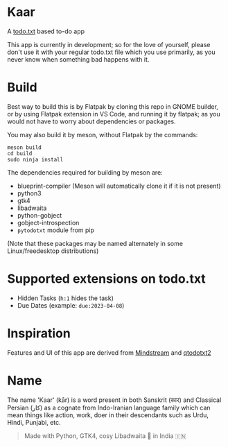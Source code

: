 # Kaar

A [todo.txt](http://todotxt.org) based to-do app

This app is currently in development; so for the love of yourself, please don't use it with your regular todo.txt file which you use primarily, as you never know when something bad happens with it.

# Build

Best way to build this is by Flatpak by cloning this repo in GNOME builder, or by using Flatpak extension in VS Code, and running it by flatpak; as you would not have to worry about dependencies or packages.

You may also build it by meson, without Flatpak by the commands:

```
meson build
cd build
sudo ninja install
```

The dependencies required for building by meson are:

- blueprint-compiler (Meson will automatically clone it if it is not present)
- python3
- gtk4
- libadwaita
- python-gobject
- gobject-introspection
- `pytodotxt` module from pip

(Note that these packages may be named alternately in some Linux/freedesktop distributions)

# Supported extensions on todo.txt

- Hidden Tasks (`h:1` hides the task)
- Due Dates (example: `due:2023-04-08`)

# Inspiration

Features and UI of this app are derived from [Mindstream](https://github.com/xuhcc/mindstream) and [qtodotxt2](https://github.com/QTodoTxt/QTodoTxt2)

# Name

The name 'Kaar' (kār) is a word present in both Sanskrit (कार) and Classical Persian (کار) as a cognate from Indo-Iranian language family which can mean things like action, work, doer in their descendants such as Urdu, Hindi, Punjabi, etc.

> Made with Python, GTK4, cosy Libadwaita 🥰 in India 🇮🇳
